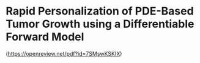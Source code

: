 # Rapid Personalization of PDE-Based Tumor Growth using a Differentiable Forward Model

(https://openreview.net/pdf?id=7SMswKSKIX)
